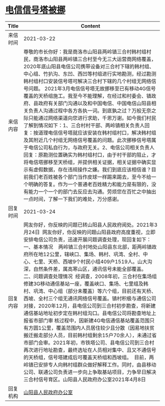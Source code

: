 # <a href="http://www.shangluo.gov.cn/zmhd/ldxxxx.jsp?urltype=leadermail.LeaderMailContentUrl&wbtreeid=1112&leadermailid=7055">电信信号塔被挪</a>
| Title |                                                                                                                                                                                                                                                                                                                Content                                                                                                                                                                                                                                                                                                                 |
|:-----:|----------------------------------------------------------------------------------------------------------------------------------------------------------------------------------------------------------------------------------------------------------------------------------------------------------------------------------------------------------------------------------------------------------------------------------------------------------------------------------------------------------------------------------------------------------------------------------------------------------------------------------------|
| 来信时间  | 2021-03-22                                                                                                                                                                                                                                                                                                                                                                                                                                                                                                                                                                                                                             |
| 来信内容  | 尊敬的市长你好：我是商洛市山阳县两岭镇三合村韩村组村民，商洛市山阳县两岭镇三合村至今无三大运营商网络覆盖，2020年底山阳县电信公司携带设备对三合村下辖的韩村组、中心组、竹扒沟、东凹、西凹等村组进行实地勘测，经过勘测韩村组村口安装信号塔可解决三合村下辖的几个村组无网络信号问题。 2021年3月电信信号塔无故挪移至已有移动4G信号覆盖的天桥组施工。我至今不能理解，在经过和村委会、镇政府、县政府有关部门沟通以及和中国电信、中国电信山阳县相关负责人沟通过程中各方各执一词。到底孰之过？万般无奈之际只能通过网络渠道向您进行求助，千恩万谢。如今我们村民了解到情况如下：1、三合村村干部、两岭镇相关负责人回复：按道理电信信号塔就应该安装在韩村组村口，解决韩村组及其附近几个村组无网络信号覆盖的问题。此次挪移信号塔属于电信公司私自行为，与政府无关。2、电信公司相关负责人回复：原勘测位置确实为韩村组村口，由于村干部的阻止，才将电信塔挪移至天桥组，并提供相关证据，相关证据中确实显示有虚假数据，存在违规操作之嫌。我们到底应该相信谁？目前我们老百姓被各个部门当作皮球一样踢来踢去，至今不给一个明确的答复。作为一个普通老百姓精力和能力是有限的，没有能力一个一个的部门去反应去沟通。劳烦您在百忙之中抽出一点时间，了解一下我们的难处，万分感谢。                                                     |
| 回复时间  | 2021-03-24                                                                                                                                                                                                                                                                                                                                                                                                                                                                                                                                                                                                                             |
| 回复内容  | 网友你好，你反映的问题已转山阳县人民政府阅处。2021年3月24日  网友你好，你反映的问题山阳县政府高度重视，立即安排电信公司负责，迅速开展问题调查处理，现回复如下：    一、基本情况    两岭镇三合村地处山阳县东北部，距两岭镇政府所在地12公里，辖峡口、集场、韩村、巩湾、全村、中心、七里、天桥、西坡9个村民小组409户1519人。山大沟深，自然条件差，属高寒山区，通讯信号未能全部覆盖。  二、问题调查处理情况  经调查，2008年初，三合村在集场组修建3G移动通信基站一座，覆盖峡口、集场、七里组及韩村、巩湾、中心组（部分未覆盖）等六个组，目前还有天桥、西坡、全村三个组无通讯网络信号覆盖。镇村积极与通信公司对接，2020年12月，县电信公司到三合村初步勘查，将新建通信基站地址初步定在韩村组沟口。县电信公司将勘查地址上报省市部门审 核过程中，因新建4G电信通信基站覆盖范围只有方圆1公里，覆盖范围内人员居住较少且分散（因易地扶贫搬迁搬走部分人员，目前韩村组剩余15户70余人），未通过省市部门会审。2021年初，市铁塔公司、县电信公司到三合村再次进行地址勘查，最终选址在人员相对集中、且又不通信号的天桥组，信号塔建成后可覆盖天桥组和西坡组。  目前，两岭镇已安排专人向韩村组群众做好解释工作。同时，由县移动公司、联通公司负责进一步向上争取基站项目，力争早日解决三合村信号育区。山阳县人民政府办公室2021年4月8日 |
| 回复机构  | <a href="../../categories/agencies/山阳县人民政府办公室.md">山阳县人民政府办公室</a>                                                                                                                                                                                                                                                                                                                                                                                                                                                                                                                                                                         |
